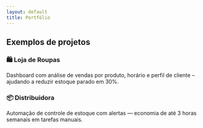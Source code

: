 ```yaml
---
layout: default
title: Portfólio
---
```


## Exemplos de projetos

### 🛍️ Loja de Roupas  
Dashboard com análise de vendas por produto, horário e perfil de cliente – ajudando a reduzir estoque parado em 30%.

### 📦 Distribuidora  
Automação de controle de estoque com alertas — economia de até 3 horas semanais em tarefas manuais.
